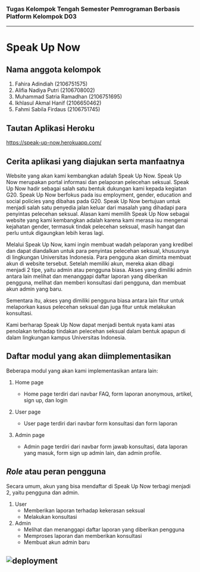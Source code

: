 ### Tugas Kelompok Tengah Semester Pemrograman Berbasis Platform Kelompok D03
---
# Speak Up Now

## Nama anggota kelompok

1. Fahira Adindiah (2106751575)
2. Alifia Nadiya Putri (2106708002)
3. Muhammad Satria Ramadhan (2106751695)
4. Ikhlasul Akmal Hanif (2106650462)
5. Fahmi Sabila Firdaus (2106751745)

## Tautan Aplikasi Heroku

https://speak-up-now.herokuapp.com/

## Cerita aplikasi yang diajukan serta manfaatnya

Website yang akan kami kembangkan adalah Speak Up Now. Speak Up Now merupakan portal informasi dan pelaporan pelecehan seksual. Speak Up Now hadir sebagai salah satu bentuk dukungan kami kepada kegiatan G20. Speak Up Now berfokus pada isu employment, gender, education and social policies yang dibahas pada G20. Speak Up Now bertujuan untuk menjadi salah satu penyedia jalan keluar dari masalah yang dihadapi para penyintas pelecehan seksual. Alasan kami memilih Speak Up Now sebagai website yang kami kembangkan adalah karena kami merasa isu mengenai kejahatan gender, termasuk tindak pelecehan seksual, masih hangat dan perlu untuk digaungkan lebih keras lagi.

Melalui Speak Up Now, kami ingin membuat wadah pelaporan yang kredibel dan dapat diandalkan untuk para penyintas pelecehan seksual, khususnya di lingkungan Universitas Indonesia. Para pengguna akan diminta membuat akun di website tersebut. Setelah memiliki akun, mereka akan dibagi menjadi 2 tipe, yaitu admin atau pengguna biasa. Akses yang dimiliki admin antara lain melihat dan menanggapi daftar laporan yang diberikan pengguna, melihat dan memberi konsultasi dari pengguna, dan membuat akun admin yang baru.

Sementara itu, akses yang dimiliki pengguna biasa antara lain fitur untuk melaporkan kasus pelecehan seksual dan juga fitur untuk melakukan konsultasi.

Kami berharap Speak Up Now dapat menjadi bentuk nyata kami atas penolakan terhadap tindakan pelecehan seksual dalam bentuk apapun di dalam lingkungan kampus Universitas Indonesia.


## Daftar modul yang akan diimplementasikan

Beberapa modul yang akan kami implementasikan antara lain:
1. Home page

   -  Home page terdiri dari navbar FAQ, form laporan anonymous, artikel, sign up, dan login

2. User page

   -  User page terdiri dari navbar form konsultasi dan form laporan

3. Admin page

   -  Admin page terdiri dari navbar form jawab konsultasi, data laporan yang masuk, form sign up admin lain, dan admin profile.

## *Role* atau peran pengguna

Secara umum, akun yang bisa mendaftar di Speak Up Now terbagi menjadi 2, yaitu pengguna dan admin.

1. User
   -  Memberikan laporan terhadap kekerasan seksual
   -  Melakukan konsultasi
2. Admin
   -  Melihat dan menanggapi daftar laporan yang diberikan pengguna
   -  Memproses laporan dan memberikan konsultasi
   -  Membuat akun admin baru

## ![deployment](https://github.com/fahiradh/tugas-kelompok-pbp/laporan-admin/dpl.ymk.badge.svg)
